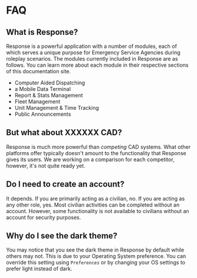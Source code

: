 # FAQ

## What is Response?

Response is a powerful application with a number of modules, each of which serves a unique purpose for
Emergency Service Agencies during roleplay scenarios. The modules currently included in Response are
as follows. You can learn more about each module in their respective sections of this documentation site.

- Computer Aided Dispatching
- a Mobile Data Terminal
- Report & Stats Management
- Fleet Management
- Unit Management & Time Tracking
- Public Announcements

## But what about XXXXXX CAD?

Response is much more powerful than _competing_ CAD systems. What other platforms offer typically
doesn't amount to the functionality that Response gives its users. We are working on a comparison for
each competitor, however, it's not quite ready yet.

## Do I need to create an account?

It depends. If you are primarily acting as a civilian, no. If you are acting as any other role, yes. Most civilian
activities can be completed without an account. However, some functionality is not available to civilians without
an account for security purposes.

## Why do I see the dark theme?

You may notice that you see the dark theme in Response by default while others may not. This is due to your Operating System preference.
You can override this setting using `Preferences` or by changing your OS settings to prefer light instead of dark.